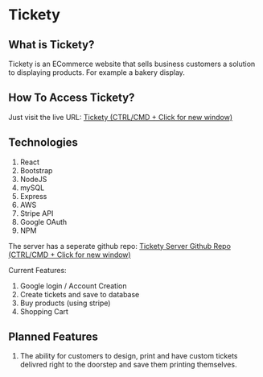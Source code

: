 # Tickety
## What is Tickety?
Tickety is an ECommerce website that sells business customers a solution to displaying products. For example a 
bakery display. 

## How To Access Tickety?
Just visit the live URL: [Tickety (CTRL/CMD + Click for new window)](https://ticketyapp-client.azurewebsites.net)

## Technologies
1. React
2. Bootstrap
3. NodeJS
4. mySQL
5. Express
6. AWS
7. Stripe API
8. Google OAuth
9. NPM

The server has a seperate github repo:  [Tickety Server Github Repo (CTRL/CMD + Click for new window)](https://github.com/jack-king1/ticketyserver)

Current Features:
1. Google login / Account Creation
2. Create tickets and save to database
3. Buy products (using stripe)
4. Shopping Cart

## Planned Features
1. The ability for customers to design, print and have custom tickets delivred right to the doorstep and save them printing themselves.
